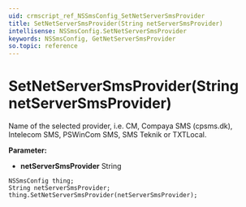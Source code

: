 ```yaml
---
uid: crmscript_ref_NSSmsConfig_SetNetServerSmsProvider
title: SetNetServerSmsProvider(String netServerSmsProvider)
intellisense: NSSmsConfig.SetNetServerSmsProvider
keywords: NSSmsConfig, GetNetServerSmsProvider
so.topic: reference
---
```


# SetNetServerSmsProvider(String netServerSmsProvider)

Name of the selected provider, i.e. CM, Compaya SMS (cpsms.dk), Intelecom SMS, PSWinCom SMS, SMS Teknik or TXTLocal.

**Parameter:** 
 - **netServerSmsProvider** String

```crmscript
NSSmsConfig thing;
String netServerSmsProvider;
thing.SetNetServerSmsProvider(netServerSmsProvider);
```

